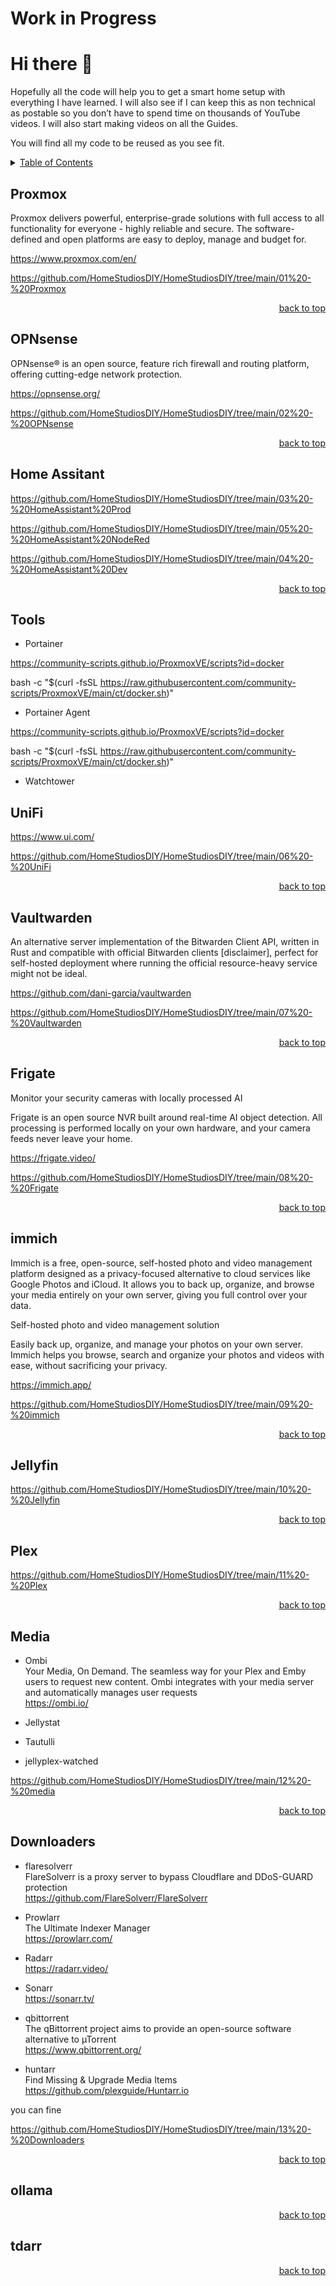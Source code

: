 # Work in Progress
<a id="readme_top"></a>
# Hi there 👋

Hopefully all the code will help you to get a smart home setup with everything I have learned. I will also see if I can keep this as non technical as postable so you don’t have to spend time on thousands of YouTube videos. I will also start making videos on all the Guides. 

You will find all my code to be reused as you see fit.


<details>
<summary><u>Table of Contents</u></summary>

+ <a href="#Proxmox">Proxmox</a>

+ <a href="#OPNsense">OPNsense</a>

+ <a href="#Home_Assitant">Home Assitant</a>

+ <a href="#Tools">Tools</a>
	+ <a href="#Portainer">Portainer</a>
	+ <a href="#Portainer_Agent">Portainer Agent</a>
	+ <a href="#Watchtower">Watchtower</a>

+ <a href="#Unifi">Unifi</a>
	
+ <a href="#Vaultwarden">Vaultwarden</a>
	
+ <a href="#Frigate">Frigate</a>
	
+ <a href="#immich">immich</a>
		
+ <a href="#Jellyfin">Jellyfin</a>
		
+ <a href="#Plex">Plex</a>
		
+ <a href="#Media">Media</a>
	+ <a href="#Ombi">Ombi</a>
	+ <a href="#Jellystat">Jellystat</a>
	+ <a href="#Tautulli">Tautulli</a>
	+ <a href="#jellyplex_watched">jellyplex-watched</a>
	
+ <a href="#Downloaders">Downloaders</a>
	+ <a href="#flaresolverr">flaresolverr</a>
	+ <a href="#prowlarr">prowlarr</a>
	+ <a href="#Radarr">Radarr</a>
	+ <a href="#Sonarr">Sonarr</a>
	+ <a href="#qbittorrent">qbittorrent</a>
	+ <a href="#huntarr">huntarr</a>
	
+ <a href="#ollama">ollama</a>

+ <a href="#tdarr">tdarr</a>

	
</details>  
  
  

<a id="Proxmox"></a>
## Proxmox

Proxmox delivers powerful, enterprise-grade solutions with full access to all functionality for everyone - highly reliable and secure.
The software-defined and open platforms are easy to deploy, manage and budget for.


https://www.proxmox.com/en/




https://github.com/HomeStudiosDIY/HomeStudiosDIY/tree/main/01%20-%20Proxmox




<p align="right"><a href="#readme_top">back to top</a></p>

<a id="OPNsense"></a>
## OPNsense

OPNsense® is an open source, feature rich firewall and routing platform, offering cutting-edge network protection.

https://opnsense.org/


https://github.com/HomeStudiosDIY/HomeStudiosDIY/tree/main/02%20-%20OPNsense


<p align="right"><a href="#readme_top">back to top</a></p>


<a id="Home_Assistant"></a>
## Home Assitant






https://github.com/HomeStudiosDIY/HomeStudiosDIY/tree/main/03%20-%20HomeAssistant%20Prod


https://github.com/HomeStudiosDIY/HomeStudiosDIY/tree/main/05%20-%20HomeAssistant%20NodeRed


https://github.com/HomeStudiosDIY/HomeStudiosDIY/tree/main/04%20-%20HomeAssistant%20Dev



<p align="right"><a href="#readme_top">back to top</a></p>

<a id="Tools"></a>
## Tools



<a id="Portainer"></a>
+ Portainer


https://community-scripts.github.io/ProxmoxVE/scripts?id=docker


bash -c "$(curl -fsSL https://raw.githubusercontent.com/community-scripts/ProxmoxVE/main/ct/docker.sh)"


<a id="Portainer_Agent"></a>
+ Portainer Agent

https://community-scripts.github.io/ProxmoxVE/scripts?id=docker


bash -c "$(curl -fsSL https://raw.githubusercontent.com/community-scripts/ProxmoxVE/main/ct/docker.sh)"

<a id="Watchtower"></a>
+ Watchtower


<a id="UniFi"></a>
## UniFi

https://www.ui.com/





https://github.com/HomeStudiosDIY/HomeStudiosDIY/tree/main/06%20-%20UniFi



<p align="right"><a href="#readme_top">back to top</a></p>

<a id="Vaultwarden"></a>
## Vaultwarden

An alternative server implementation of the Bitwarden Client API, written in Rust and compatible with official Bitwarden clients [disclaimer], perfect for self-hosted deployment where running the official resource-heavy service might not be ideal.

https://github.com/dani-garcia/vaultwarden


https://github.com/HomeStudiosDIY/HomeStudiosDIY/tree/main/07%20-%20Vaultwarden



<p align="right"><a href="#readme_top">back to top</a></p>


<a id="Frigate"></a>
## Frigate

Monitor your security cameras with locally processed AI

Frigate is an open source NVR built around real-time AI object detection. All processing is performed locally on your own hardware, and your camera feeds never leave your home.


https://frigate.video/


https://github.com/HomeStudiosDIY/HomeStudiosDIY/tree/main/08%20-%20Frigate


<p align="right"><a href="#readme_top">back to top</a></p>

<a id="immich"></a>
## immich

Immich is a free, open-source, self-hosted photo and video management platform designed as a privacy-focused alternative to cloud services like Google Photos and iCloud. It allows you to back up, organize, and browse your media entirely on your own server, giving you full control over your data.



Self-hosted photo and
video management solution

Easily back up, organize, and manage your photos on your own server. Immich helps you
browse, search and organize your photos and videos with ease, without sacrificing your privacy.

https://immich.app/




https://github.com/HomeStudiosDIY/HomeStudiosDIY/tree/main/09%20-%20immich



<p align="right"><a href="#readme_top">back to top</a></p>

<a id="Jellyfin"></a>
## Jellyfin




https://github.com/HomeStudiosDIY/HomeStudiosDIY/tree/main/10%20-%20Jellyfin

<p align="right"><a href="#readme_top">back to top</a></p>

## Plex




https://github.com/HomeStudiosDIY/HomeStudiosDIY/tree/main/11%20-%20Plex


<p align="right"><a href="#readme_top">back to top</a></p>

<a id="Media"></a>
## Media


+ Ombi  
Your Media, On Demand.
The seamless way for your Plex and Emby users to request new content. Ombi integrates with your media server and automatically manages user requests  
https://ombi.io/

+ Jellystat

+ Tautulli


+ jellyplex-watched








https://github.com/HomeStudiosDIY/HomeStudiosDIY/tree/main/12%20-%20media


<p align="right"><a href="#readme_top">back to top</a></p>


<a id="Downloaders"></a>
## Downloaders

<a id="Downloaders"></a>
+ flaresolverr  
FlareSolverr is a proxy server to bypass Cloudflare and DDoS-GUARD protection  
https://github.com/FlareSolverr/FlareSolverr

<a id="Downloaders"></a>
+ Prowlarr  
The Ultimate Indexer Manager  
https://prowlarr.com/

<a id="Downloaders"></a>
+ Radarr  
https://radarr.video/

<a id="Downloaders"></a>
+ Sonarr  
https://sonarr.tv/

<a id="Downloaders"></a>
+ qbittorrent  
The qBittorrent project aims to provide an open-source software alternative to µTorrent  
https://www.qbittorrent.org/

<a id="Downloaders"></a>
+ huntarr  
Find Missing & Upgrade Media Items  
https://github.com/plexguide/Huntarr.io

you can fine 

https://github.com/HomeStudiosDIY/HomeStudiosDIY/tree/main/13%20-%20Downloaders



<p align="right"><a href="#readme_top">back to top</a></p>


<a id="ollama"></a>
## ollama






<p align="right"><a href="#readme_top">back to top</a></p>


<a id="tdarr"></a>
## tdarr


<p align="right"><a href="#readme_top">back to top</a></p>









<!--
**HomeStudiosDIY/HomeStudiosDIY** is a ✨ _special_ ✨ repository because its `README.md` (this file) appears on your GitHub profile.

Here are some ideas to get you started:

- 🔭 I’m currently working on ...
- 🌱 I’m currently learning ...
- 👯 I’m looking to collaborate on ...
- 🤔 I’m looking for help with ...
- 💬 Ask me about ...
- 📫 How to reach me: ...
- 😄 Pronouns: ...
- ⚡ Fun fact: ...
-->

